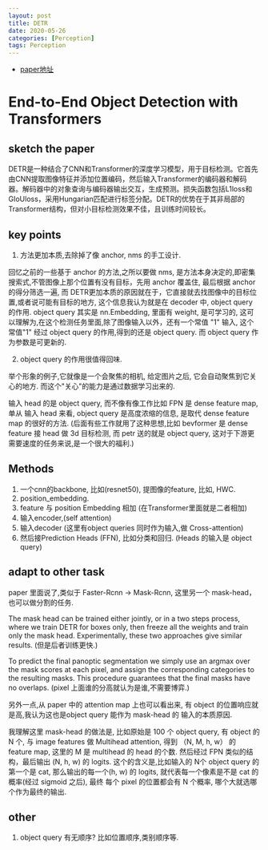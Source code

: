 ```yaml
---
layout: post
title: DETR
date: 2020-05-26
categories: [Perception]
tags: Perception
---
```

<!--more-->


- [paper地址](https://arxiv.org/abs/2005.12872)

# End-to-End Object Detection with Transformers

## sketch the paper

DETR是一种结合了CNN和Transformer的深度学习模型，用于目标检测。它首先由CNN提取图像特征并添加位置编码，然后输入Transformer的编码器和解码器。解码器中的对象查询与编码器输出交互，生成预测。损失函数包括L1loss和GIoUloss，采用Hungarian匹配进行标签分配。DETR的优势在于其非局部的Transformer结构，但对小目标检测效果不佳，且训练时间较长。

## key points

1. 方法更加本质,去除掉了像 anchor, nms 的手工设计.

回忆之前的一些基于 anchor 的方法,之所以要做 nms, 是方法本身决定的,即密集搜索式,不管图像上那个位置有没有目标，先用 anchor
覆盖住, 最后根据 anchor 的得分筛选一遍, 而
DETR更加本质的原因就在于，它直接就去找图像中的目标位置,或者说可能有目标的地方, 这个信息我认为就是在 decoder 中, object
query 的作用.
object query 其实是 nn.Embedding, 里面有 weight, 是可学习的,
这可以理解为,在这个检测任务里面,除了图像输入以外，还有一个常值 "1" 输入, 这个常值"1" 经过 object query 的作用,得到的还是
object query. 而 object query 作为参数是可更新的. 

2. object query 的作用很值得回味.

举个形象的例子,它就像是一个会聚焦的相机, 给定图片之后, 它会自动聚焦到它关心的地方.
而这个"关心"的能力是通过数据学习出来的.

输入 head 的是 object query, 而不像有像工作比如 FPN 是 dense feature map, 
单从 输入 head 来看, object query 是高度浓缩的信息, 是取代 dense feature map 的很好的方法.
(后面有些工作就用了这种思想,比如 bevformer 是 dense feature 接 head 做 3d 目标检测, 而 petr 送的就是 object query,
这对于下游更需要速度的任务来说,是一个很大的福利.)

## Methods

1. 一个cnn的backbone, 比如(resnet50), 提图像的feature, 比如, HWC.
2. position_embedding. 
3. feature 与 position Embedding 相加 (在Transformer里面就是二者相加)
4. 输入encoder,(self attention)
5. 输入decoder (这里有object queries 同时作为输入,做 Cross-attention)
6. 然后接Prediction Heads (FFN), 比如分类和回归. (Heads 的输入是 object query)

## adapt to other task

paper 里面说了,类似于 Faster-Rcnn -> Mask-Rcnn, 这里另一个 mask-head，也可以做分割的任务.

The mask head can be trained either jointly, or in a two steps process, where
we train DETR for boxes only, then freeze all the weights and train only the mask
head. 
Experimentally, these two approaches give similar results. (但是后者训练更快.)

To predict the final panoptic segmentation we simply use an argmax over
the mask scores at each pixel, and assign the corresponding categories to the
resulting masks. This procedure guarantees that the final masks have no overlaps. (pixel
上面谁的分高就认为是谁,不需要博弈.)

另外一点,从 paper 中的 attention map 上也可以看出来, 有 object 的位置响应就是高,我认为这也是object query 能作为 mask-head 的 输入的本质原因.

我理解这里 mask-head 的做法是, 比如原始是 100 个 object query, 有 object 的 N 个,  与 image features 做 Multihead attention, 得到
（N, M, h, w） 的 feature map, 这里的 M 是 multihead 的 head 的个数. 然后经过 FPN 类似的结构，最后输出 (N, h, w) 的
logits. 这个的含义是,比如输入的 N个 object query 的第一个是 cat, 那么输出的每一个(h, w) 的 logits,
就代表每一个像素是不是 cat 的概率(经过 sigmoid 之后), 最终 每个 pixel 的位置都会有 N 个概率,
哪个大就选哪个作为最终的输出.

## other

1. object query 有无顺序?  比如位置顺序,类别顺序等.

